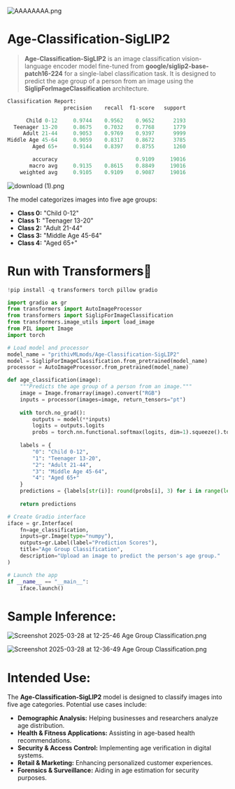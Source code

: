 ![AAAAAAAA.png](https://cdn-uploads.huggingface.co/production/uploads/65bb837dbfb878f46c77de4c/hWrRztXlZ0j87BEajVNtA.png)

# **Age-Classification-SigLIP2**  

> **Age-Classification-SigLIP2** is an image classification vision-language encoder model fine-tuned from **google/siglip2-base-patch16-224** for a single-label classification task. It is designed to predict the age group of a person from an image using the **SiglipForImageClassification** architecture.  

```py
Classification Report:
                  precision    recall  f1-score   support

      Child 0-12     0.9744    0.9562    0.9652      2193
  Teenager 13-20     0.8675    0.7032    0.7768      1779
     Adult 21-44     0.9053    0.9769    0.9397      9999
Middle Age 45-64     0.9059    0.8317    0.8672      3785
        Aged 65+     0.9144    0.8397    0.8755      1260

        accuracy                         0.9109     19016
       macro avg     0.9135    0.8615    0.8849     19016
    weighted avg     0.9105    0.9109    0.9087     19016
```

![download (1).png](https://cdn-uploads.huggingface.co/production/uploads/65bb837dbfb878f46c77de4c/rgfZs4duAb09vRvFmO3Qy.png)



The model categorizes images into five age groups:  
- **Class 0:** "Child 0-12"  
- **Class 1:** "Teenager 13-20"  
- **Class 2:** "Adult 21-44"  
- **Class 3:** "Middle Age 45-64"  
- **Class 4:** "Aged 65+"  

# **Run with Transformers🤗**  

```python
!pip install -q transformers torch pillow gradio
```  

```python
import gradio as gr
from transformers import AutoImageProcessor
from transformers import SiglipForImageClassification
from transformers.image_utils import load_image
from PIL import Image
import torch

# Load model and processor
model_name = "prithivMLmods/Age-Classification-SigLIP2"
model = SiglipForImageClassification.from_pretrained(model_name)
processor = AutoImageProcessor.from_pretrained(model_name)

def age_classification(image):
    """Predicts the age group of a person from an image."""
    image = Image.fromarray(image).convert("RGB")
    inputs = processor(images=image, return_tensors="pt")
    
    with torch.no_grad():
        outputs = model(**inputs)
        logits = outputs.logits
        probs = torch.nn.functional.softmax(logits, dim=1).squeeze().tolist()
    
    labels = {
        "0": "Child 0-12", 
        "1": "Teenager 13-20", 
        "2": "Adult 21-44", 
        "3": "Middle Age 45-64", 
        "4": "Aged 65+"
    }
    predictions = {labels[str(i)]: round(probs[i], 3) for i in range(len(probs))}
    
    return predictions

# Create Gradio interface
iface = gr.Interface(
    fn=age_classification,
    inputs=gr.Image(type="numpy"),
    outputs=gr.Label(label="Prediction Scores"),
    title="Age Group Classification",
    description="Upload an image to predict the person's age group."
)

# Launch the app
if __name__ == "__main__":
    iface.launch()
```
# **Sample Inference:**  

![Screenshot 2025-03-28 at 12-25-46 Age Group Classification.png](https://cdn-uploads.huggingface.co/production/uploads/65bb837dbfb878f46c77de4c/ARlNhc-ZxqfBntu-SkIVH.png)

![Screenshot 2025-03-28 at 12-36-49 Age Group Classification.png](https://cdn-uploads.huggingface.co/production/uploads/65bb837dbfb878f46c77de4c/tvZ2VMoaQqNKdIx39DrTe.png)

# **Intended Use:**  

The **Age-Classification-SigLIP2** model is designed to classify images into five age categories. Potential use cases include:  

- **Demographic Analysis:** Helping businesses and researchers analyze age distribution.  
- **Health & Fitness Applications:** Assisting in age-based health recommendations.  
- **Security & Access Control:** Implementing age verification in digital systems.  
- **Retail & Marketing:** Enhancing personalized customer experiences.  
- **Forensics & Surveillance:** Aiding in age estimation for security purposes.  
